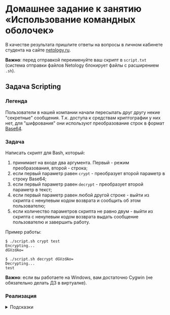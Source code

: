 # Домашнее задание к занятию «Использование командных оболочек»

В качестве результата пришлите ответы на вопросы в личном кабинете студента на сайте [netology.ru](https://netology.ru).

**Важно**: перед отправкой переименуйте ваш скрипт в `script.txt` (система отправки файлов Netology блокирует файлы с расширением `.sh`).

## Задача Scripting

### Легенда

Пользователи в нашей компании начали пересылать друг другу некие "секретные" сообщения. Т.к. доступа к средствам криптографии у них нет, для "шифрования" они используют преобразование строк в формат [Base64](https://ru.wikipedia.org/wiki/Base64).

### Задача

Написать скрипт для Bash, который:
1. принимает на входе два аргумента. Первый - режим преобразования, второй - строка;
2. если первый параметр равен `crypt` - преобразует второй параметр в строку Base64;
3. если первый параметр равен `decrypt` - преобразует второй параметр в текст;
4. если первый параметр равен любой другой строке - выйти из скрипта с ненулевым кодом возврата и сообщить об этом пользователю;
5. если количество параметров скрипта не равно двум - выйти из скрипта с ненулевым кодом возврата выдать сообщение пользователю и завершить работу.

Пример работы:

```shell script
$ ./script.sh crypt test
Encrypting...
dGVzdAo=
```

```shell script
$ ./script.sh decrypt dGVzdAo=
Decrypting...
test
```

**Важно**: если вы работаете на Windows, вам достаточно Cygwin (не обязательно делать ДЗ в виртуалке).

### Реализация

<details>
<summary>Подсказки</summary>

1\. Для работы со строками можно использовать стандартную утилиту base64:

`base64 <строка>` - преобразование в формат base64

`base64 -d <строка>` - преобразование в текст

2\. Для выхода их скрипта можно использовать команду `exit`:

```shell script
exit
```

Завершит выполнение скрипта ровно в той точке, в которой была вызвана с кодом 0 (0 означает успешное выполнение)

```shell script
exit 1
```

Завершит выполнение скрипта ровно в той точке, в которой была вызвана с кодом 1 (любой ненулевой код свидетельствует об ошибке)

Посмотреть код завершения можно сразу после вызова:
```shell script
$ ./script.sh
$ echo $? # напечатает код завершения
```

3\. Для передачи строки в команды можно использовать каналы (такое вы уже делали на курсе по сетям):

```shell script
echo Привет | base64
```

**Важно**: не забудьте дать скрипту права на исполнение (команда `chmod +x ./script.sh`)

</details>

